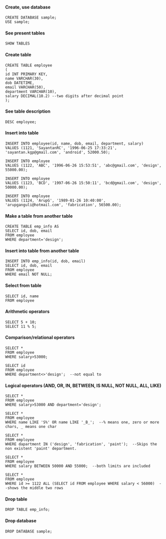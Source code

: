 #### Create, use database
```
CREATE DATABASE sample;  
USE sample;  
```
#### See present tables
```
SHOW TABLES
```
#### Create table
```
CREATE TABLE employee  
(  
id INT PRIMARY KEY,  
name VARCHAR(30),  
dob DATETIME,  
email VARCHAR(50),  
department VARCHAR(10),  
salary DECIMAL(10.2) --two digits after decimal point  
);  
```
#### See table description
```
DESC employee;
```
#### Insert into table
```
INSERT INTO employee(id, name, dob, email, department, salary)  
VALUES (1121, 'SayantanRC', '1996-06-25 17:33:21', 'sayantan.kgp@gmail.com', 'android', 52000.50);  
```
```
INSERT INTO employee  
VALUES (1122, 'ABC', '1996-06-26 15:53:51', 'abc@gmail.com', 'design', 55000.00);  
```
```
INSERT INTO employee  
VALUES (1123, 'BCD', '1997-06-26 15:50:11', 'bcd@gmail.com', 'design', 50000.00);  
```
```
INSERT INTO employee  
VALUES (1124, 'ArupG', '1989-01-26 10:40:00', 'arupganguli@hotmail.com', 'fabrication', 56500.00);  
```
#### Make a table from another table
```
CREATE TABLE emp_info AS  
SELECT id, dob, email  
FROM employee  
WHERE department='design';  
```
#### Insert into table from another table
```
INSERT INTO emp_info(id, dob, email)  
SELECT id, dob, email  
FROM employee  
WHERE email NOT NULL;
```
#### Select from table
```
SELECT id, name  
FROM employee  
```
#### Arithmetic operators
```
SELECT 5 + 10;  
SELECT 11 % 5;  
```
#### Comparison/relational operators
```
SELECT *  
FROM employee  
WHERE salary>53000;  
```
```
SELECT id  
FROM employee  
WHERE department<>'design';  --not equal to
```
#### Logical operators (AND, OR, IN, BETWEEN, IS NULL, NOT NULL, ALL, LIKE)
```
SELECT *  
FROM employee  
WHERE salary>53000 AND department='design';  
```
```
SELECT *  
FROM employee  
WHERE name LIKE 'S%' OR name LIKE '_B_';  --% means one, zero or more chars, _ means one char  
```
```
SELECT *  
FROM employee  
WHERE dapartment IN ('design', 'fabrication', 'paint');  --Skips the non existent 'paint' department.
```
```
SELECT *  
FROM employee  
WHERE salary BETWEEN 50000 AND 55000;  --both limits are included
```
```
SELECT *  
FROM employee  
WHERE id >= 1122 ALL (SELECT id FROM employee WHERE salary < 56000)  --shows the middle two rows  
```
#### Drop table
```
DROP TABLE emp_info;
```
#### Drop database
```
DROP DATABASE sample;  
```
